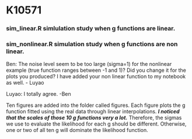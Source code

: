 # K10571

### sim_linear.R simlulation study when g functions are linear. 

### sim_nonlinear.R simulation study when g functions are non linear. 

Ben: The noise level seem to be too large (sigma=1) for the nonlinear example (true function ranges between -1 and 1)? Did you change it for the plots you produced? I have added your non linear function to my notebook as well. - Luyao 

Luyao: I totally agree. -Ben

Ten figures are added into the folder called figures. Each figure plots the g function fitted using the real data through linear interpolations. ***I noticed that the scales of those 10 g functions very a lot.*** Therefore, the sigmas we use to evaluate the likelihood for each g should be different. Otherwise, one or two of all ten g will dominate the likelihood function. 
